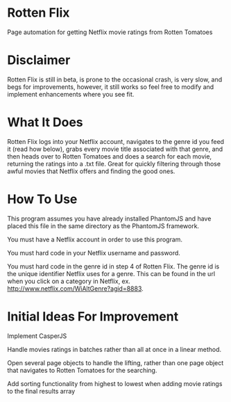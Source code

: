 Rotten Flix
===========

Page automation for getting Netflix movie ratings from Rotten Tomatoes

Disclaimer
===========

Rotten Flix is still in beta, is prone to the occasional crash, is very slow, and begs for improvements, however, it still works so feel free to modify and implement enhancements where you see fit.

What It Does
===========

Rotten Flix logs into your Netflix account, navigates to the genre id you feed it (read how below), grabs every movie title associated with that genre, and then heads over to Rotten Tomatoes and does a search for each movie, returning the ratings into a .txt file. Great for quickly filtering through those awful movies that Netflix offers and finding the good ones.  


How To Use
===========

This program assumes you have already installed PhantomJS and have placed this file in the same directory as the PhantomJS framework.

You must have a Netflix account in order to use this program.

You must hard code in your Netflix username and password.

You must hard code in the genre id in step 4 of Rotten Flix.  The genre id is the unique identifier Netflix uses for a genre. This can be found in the url when you click on a category in Netflix, ex. http://www.netflix.com/WiAltGenre?agid=8883.

Initial Ideas For Improvement
===========

Implement CasperJS

Handle movies ratings in batches rather than all at once in a linear method.  

Open several page objects to handle the lifting, rather than one page object that navigates to Rotten Tomatoes for the searching.

Add sorting functionality from highest to lowest when adding movie ratings to the final results array
